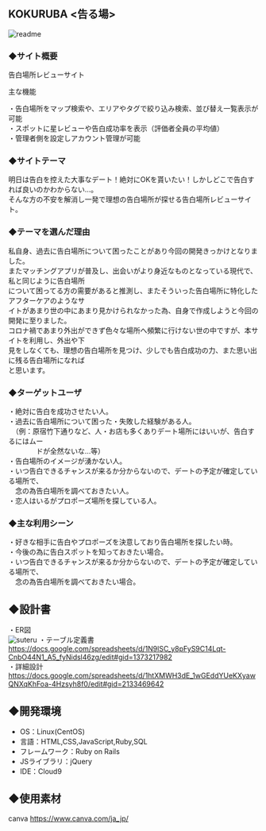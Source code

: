 ## KOKURUBA <告る場>

![readme](https://user-images.githubusercontent.com/94063037/168272617-8fc09ab3-c4fa-4957-9cf7-98a08d6dd9db.gif)


### ◆サイト概要
告白場所レビューサイト</br>

主な機能</br>

・告白場所をマップ検索や、エリアやタグで絞り込み検索、並び替え一覧表示が可能</br>
・スポットに星レビューや告白成功率を表示（評価者全員の平均値）</br>
・管理者側を設定しアカウント管理が可能

### ◆サイトテーマ
明日は告白を控えた大事なデート！絶対にOKを貰いたい！しかしどこで告白すれば良いのかわからない…。</br>
そんな方の不安を解消し一発で理想の告白場所が探せる告白場所レビューサイト。

### ◆テーマを選んだ理由
私自身、過去に告白場所について困ったことがあり今回の開発きっかけとなりました。</br>
またマッチングアプリが普及し、出会いがより身近なものとなっている現代で、私と同じように告白場所</br>
について困ってる方の需要があると推測し、またそういった告白場所に特化したアフターケアのようなサ</br>
イトがあまり世の中にあまり見かけられなかった為、自身で作成しようと今回の開発に至りました。</br>
コロナ禍であまり外出ができず色々な場所へ頻繁に行けない世の中ですが、本サイトを利用し、外出や下</br>
見をしなくても、理想の告白場所を見つけ、少しでも告白成功の力、また思い出に残る告白場所になれば</br>
と思います。

### ◆ターゲットユーザ
・絶対に告白を成功させたい人。</br>
・過去に告白場所について困った・失敗した経験がある人。</br>
　（例：原宿竹下通りなど、人・お店も多くありデート場所にはいいが、告白するにはムー</br>
　　　　ドが全然ないな…等）</br>
・告白場所のイメージが湧かない人。</br>
・いつ告白できるチャンスが来るか分からないので、デートの予定が確定している場所で、</br>
　念の為告白場所を調べておきたい人。</br>
・恋人はいるがプロポーズ場所を探している人。

### ◆主な利用シーン
・好きな相手に告白やプロポーズを決意しており告白場所を探したい時。</br>
・今後の為に告白スポットを知っておきたい場合。</br>
・いつ告白できるチャンスが来るか分からないので、デートの予定が確定している場所で、</br>
　念の為告白場所を調べておきたい場合。

## ◆設計書
・ER図</br>
![suteru](https://user-images.githubusercontent.com/94063037/168263357-495b05fd-c06b-4fa0-a437-b222e52ba327.jpg)
・テーブル定義書</br>
https://docs.google.com/spreadsheets/d/1N9lSC_y8pFyS9C14Lqt-CnbO44N1_A5_fyNidsl46zg/edit#gid=1373217982</br>
・詳細設計</br>
https://docs.google.com/spreadsheets/d/1htXMWH3dE_1wGEddYUeKXyawQNXqKhFoa-4Hzsyh8f0/edit#gid=2133469642

## ◆開発環境
- OS：Linux(CentOS)
- 言語：HTML,CSS,JavaScript,Ruby,SQL
- フレームワーク：Ruby on Rails
- JSライブラリ：jQuery
- IDE：Cloud9

## ◆使用素材
canva https://www.canva.com/ja_jp/
